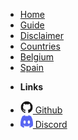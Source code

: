 <!-- docs/_sidebar.md -->

* [Home](/)
* [Guide](guide.md)
* [Disclaimer](disclaimer.md)
* [Countries](country.md)
* [Belgium](belgium.md)
* [Spain](spain.md)
- **Links**
* <a href="https://github.com/notakitty/thub"><img src="assets/img/github.svg" alt="Github" width="20" height="20"/> Github</a>
* <a href="https://discord.gg/cgFnnFRwxm"><img src="assets/img/discord.svg" alt="Discord" width="20" height="20"/> Discord</a>

